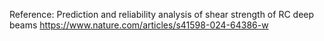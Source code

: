 Reference: Prediction and reliability analysis of shear strength of RC deep beams
https://www.nature.com/articles/s41598-024-64386-w
